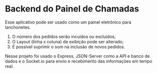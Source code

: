 #  Backend do Painel de Chamadas

Esse aplicativo pode ser usado como um painel eletrônico para lanchonetes.

1. O número dos pedidos serão incuídos ou excluídos;
2. O Layout (linha x coluna) de exibição pode ser alterado;
3. É possível suprimir o som na inclusão de novos pedidos.

Nesse projeto foi usado o Express, JSON-Server como a API e banco de dados e o Socket.io para envio e recebimento das informações em tempo real.
